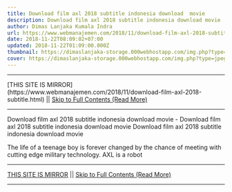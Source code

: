 ```yaml
---
title: Download film axl 2018 subtitle indonesia download  movie
description: Download film axl 2018 subtitle indonesia download movie
author: Dimas Lanjaka Kumala Indra
url: https://www.webmanajemen.com/2018/11/download-film-axl-2018-subtitle.html
date: 2018-11-22T08:09:02+07:00
updated: 2018-11-22T01:09:00.000Z
thumbnail: https://dimaslanjaka-storage.000webhostapp.com/img.php?type=jpeg&url=https://image.tmdb.org/t/p/w185/qey0tdcOp9kCDdEZuJ87yE3crSe.jpg
cover: https://dimaslanjaka-storage.000webhostapp.com/img.php?type=jpeg&url=https://image.tmdb.org/t/p/w185/qey0tdcOp9kCDdEZuJ87yE3crSe.jpg
---
```


<hr/> [THIS SITE IS MIRROR](https://www.webmanajemen.com/2018/11/download-film-axl-2018-subtitle.html) || <a href="https://www.webmanajemen.com/2018/11/download-film-axl-2018-subtitle.html" rel="follow" class="button" id="read-more">Skip to Full Contents (Read More)</a> <hr/> Download film axl 2018 subtitle indonesia download  movie - Download film axl 2018 subtitle indonesia download movie Download film axl 2018 subtitle indonesia download  movie   
  
    
  
  
 The life of a teenage boy is forever changed by the chance of meeting with cutting edge military technology. AXL is a robot  <hr/> [THIS SITE IS MIRROR](https://www.webmanajemen.com/2018/11/download-film-axl-2018-subtitle.html) || <a href="https://www.webmanajemen.com/2018/11/download-film-axl-2018-subtitle.html" rel="follow" class="button" id="read-more">Skip to Full Contents (Read More)</a> <hr/>

<script>
    if (location.host.includes('dimaslanjaka12')) {
      location.replace('https://www.webmanajemen.com/2018/11/download-film-axl-2018-subtitle.html');
    }
  </script>
